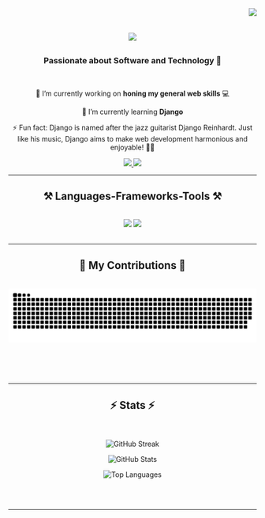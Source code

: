 <img align="right" src="https://visitor-badge.laobi.icu/badge?page_id=VentsislavVR.VentsislavVR" />

<h1 align="center">
    <img src="https://readme-typing-svg.herokuapp.com/?font=Righteous&size=35&center=true&vCenter=true&width=500&height=70&duration=4000&lines=Hi+There!+👋;+I'm+Ventsislav+Rachev!;" />
</h1>

<h3 align="center">Passionate about Software and Technology 🚀</h3>

<br/>

<div align="center">
 
 🔭 I’m currently working on **honing my general web skills** 💻

 🌱 I’m currently learning **Django**

⚡ Fun fact: Django is named after the jazz guitarist Django Reinhardt. Just like his music, Django aims to make web development harmonious and enjoyable! 🎸🌐


 </div>
 
<div align="center"> 
  <a href="ventsislav.vichkov.rachev@gmail.com">
    <img src="https://img.shields.io/badge/Gmail-333333?style=for-the-badge&logo=gmail&logoColor=red" />
  </a>
  <a href="https://linkedin.com/" target="_blank">
    <img src="https://img.shields.io/badge/LinkedIn-0077B5?style=for-the-badge&logo=linkedin&logoColor=white" target="_blank" />
  </a>

[//]: # (  <a href="https://https://github.com/VentsislavVR" target="_blank">)

[//]: # (     <img src="https://img.shields.io/badge/Portfolio-FF5722?style=for-the-badge&logo=todoist&logoColor=white" target="_blank" /> <!-- sqlite, safari, google-chrome are other good icon options -->)

[//]: # (  </a> TODO:portfolio)
</div>

 <hr/>
 
<h2 align="center">⚒️ Languages-Frameworks-Tools ⚒️</h2>
<br/>
<div align="center">
    <img src="https://skillicons.dev/icons?i=html,css,vscode,linux,github,git" />
    <img src="https://skillicons.dev/icons?i=py,django,postgres," /><br>
</div>

<br/>
<hr/>

<div align="center">
  <h2>🐍 My Contributions 🐍</h2>
  <br>
  <img alt="snake eating my contributions" src="https://raw.githubusercontent.com/VentsislavVR/VentsislavVR/output/github-contribution-grid-snake.svg" />
  
  <br/><br/><br/>
</div>

<hr/>

<h2 align="center">⚡ Stats ⚡</h2>
<br>
<div align="center">

  <!-- GitHub Streak -->
  ![GitHub Streak](https://github-readme-streak-stats.herokuapp.com/?user=VentsislavVR&theme=react)

  <!-- GitHub Stats -->
  ![GitHub Stats](https://github-readme-stats.vercel.app/api?username=VentsislavVR&count_private=true&show_icons=true&theme=react)

  <!-- Top Languages -->
  ![Top Languages](https://streak-stats.demolab.com/api/top-langs/?username=VentsislavVR&hide=HTML&langs_count=8&layout=compact&theme=react&border_radius=10&size_weight=0.5&count_weight=0.5&exclude_repo=github-readme-stats)

</div>


<br/><br/>

<hr/>
